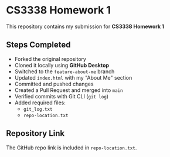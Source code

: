 # CS3338 Homework 1

This repository contains my submission for **CS3338 Homework 1**

## Steps Completed
- Forked the original repository
- Cloned it locally using **GitHub Desktop**
- Switched to the `feature-about-me` branch
- Updated `index.html` with my "About Me" section
- Committed and pushed changes
- Created a Pull Request and merged into `main`
- Verified commits with Git CLI (`git log`)
- Added required files:
  - `git_log.txt`
  - `repo-location.txt`

## Repository Link
The GitHub repo link is included in `repo-location.txt`.
